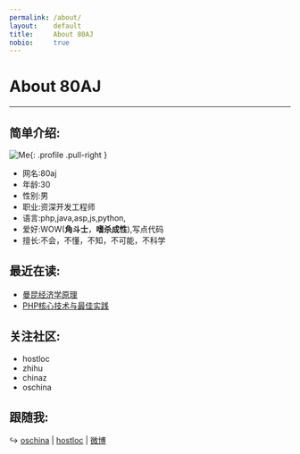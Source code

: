 ```yaml
---
permalink: /about/
layout:    default
title:     About 80AJ
nobio:     true
---
```


# About 80AJ
----------------

## 简单介绍:

![Me](http://tp4.sinaimg.cn/1884018943/180/40033761017/1){: .profile .pull-right }

- 网名:80aj
- 年龄:30
- 性别:男
- 职业:资深开发工程师
- 语言:php,java,asp,js,python,
- 爱好:WOW(**角斗士**，**嗜杀成性**),写点代码
- 擅长:不会，不懂，不知，不可能，不科学

## 最近在读:

- [曼昆经济学原理](http://item.jd.com/10077764.html)
- [PHP核心技术与最佳实践](http://item.jd.com/11123177.html)

## 关注社区:
- hostloc
- zhihu
- chinaz
- oschina

## 跟随我:

↪ [oschina](http://git.oschina.net/cfrs2005/) | [hostloc](http://www.hostloc.com/space-uid-19485.html) | [微博](http://weibo.com/kingdomconquest)
